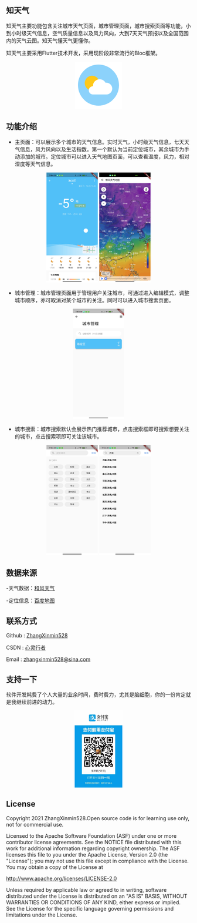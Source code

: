  知天气
---

知天气主要功能包含关注城市天气页面，城市管理页面，城市搜索页面等功能，小到小时级天气信息，空气质量信息以及风力风向，大到7天天气预报以及全国范围内的天气云图。知天气懂天气更懂你。

知天气主要采用Flutter技术开发，采用现阶段非常流行的Bloc框架。

<p align="center">
  <img alt="logo" src="https://github.com/ZhangXinmin528/weather/blob/opt/android/app/src/main/res/mipmap-xhdpi/ic_launcher.png"/>
</p>

 功能介绍
---

- 主页面：可以展示多个城市的天气信息。实时天气，小时级天气信息，七天天气信息，风力风向以及生活指数。第一个默认为当前定位城市，其余城市为手动添加的城市。定位城市可以进入天气地图页面，可以查看温度，风力，相对湿度等天气信息。

<center class="half">
<img src="/screenshot/weather_page.jpg" width = "140" height = "300" alt="首页"  />
<img src="/screenshot/weather_map.jpg" width = "140" height = "300" alt="天气地图"  />
</center>

- 城市管理：城市管理页面用于管理用户关注城市，可通过进入编辑模式，调整城市顺序，亦可取消对某个城市的关注。同时可以进入城市搜索页面。

<center class="half">
<img src="/screenshot/weather_manage.jpg" width = "140" height = "300" alt="城市管理"  />
</center>

- 城市搜索：城市搜索默认会展示热门推荐城市，点击搜索框即可搜索想要关注的城市，点击搜索项即可关注该城市。

<center class="half">
<img src="/screenshot/hot_city.jpg" width = "140" height = "300" alt="热门城市"  />
<img src="/screenshot/search_result.jpg" width = "140" height = "300" alt="搜索结果"  />
</center>

数据来源
---

-天气数据：[和风天气](https://dev.qweather.com/)

-定位信息：[百度地图](https://lbsyun.baidu.com/)

联系方式
---
Github : [ZhangXinmin528](https://github.com/ZhangXinmin528?tab=repositories)

CSDN : [心灵行者](https://blog.csdn.net/zxm528)

Email : zhangxinmin528@sina.com

支持一下
---

软件开发耗费了个人大量的业余时间，费时费力，尤其是脑细胞，你的一份肯定就是我继续前进的动力。


<center class="half">
<img src="/screenshot/zhifubao.jpg" width = "130" height = "210" alt="支付宝"  />
</center>

License
---

Copyright 2021 ZhangXinmin528.Open source code is for learning use only, not for commercial use.

Licensed to the Apache Software Foundation (ASF) under one or more contributor
license agreements.  See the NOTICE file distributed with this work for
additional information regarding copyright ownership.  The ASF licenses this
file to you under the Apache License, Version 2.0 (the "License"); you may not
use this file except in compliance with the License.  You may obtain a copy of
the License at

  http://www.apache.org/licenses/LICENSE-2.0

Unless required by applicable law or agreed to in writing, software
distributed under the License is distributed on an "AS IS" BASIS, WITHOUT
WARRANTIES OR CONDITIONS OF ANY KIND, either express or implied.  See the
License for the specific language governing permissions and limitations under
the License.


